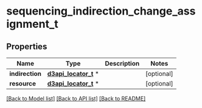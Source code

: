 # sequencing_indirection_change_assignment_t

## Properties
Name | Type | Description | Notes
------------ | ------------- | ------------- | -------------
**indirection** | [**d3api_locator_t**](d3api_locator.md) \* |  | [optional] 
**resource** | [**d3api_locator_t**](d3api_locator.md) \* |  | [optional] 

[[Back to Model list]](../README.md#documentation-for-models) [[Back to API list]](../README.md#documentation-for-api-endpoints) [[Back to README]](../README.md)


